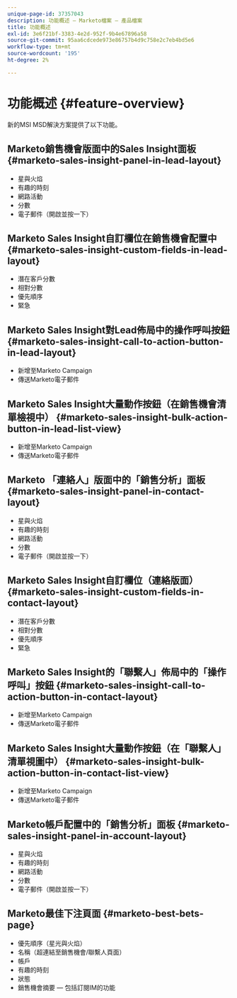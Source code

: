 ```yaml
---
unique-page-id: 37357043
description: 功能概述 — Marketo檔案 — 產品檔案
title: 功能概述
exl-id: 3e6f21bf-3383-4e2d-952f-9b4e67896a58
source-git-commit: 95aa6cdcede973e86757b4d9c758e2c7eb4bd5e6
workflow-type: tm+mt
source-wordcount: '195'
ht-degree: 2%

---
```


# 功能概述 {#feature-overview}

新的MSI MSD解決方案提供了以下功能。

## Marketo銷售機會版面中的Sales Insight面板  {#marketo-sales-insight-panel-in-lead-layout}

* 星與火焰
* 有趣的時刻
* 網路活動
* 分數
* 電子郵件（開啟並按一下）

## Marketo Sales Insight自訂欄位在銷售機會配置中  {#marketo-sales-insight-custom-fields-in-lead-layout}

* 潛在客戶分數
* 相對分數
* 優先順序
* 緊急

## Marketo Sales Insight對Lead佈局中的操作呼叫按鈕  {#marketo-sales-insight-call-to-action-button-in-lead-layout}

* 新增至Marketo Campaign
* 傳送Marketo電子郵件

## Marketo Sales Insight大量動作按鈕（在銷售機會清單檢視中）  {#marketo-sales-insight-bulk-action-button-in-lead-list-view}

* 新增至Marketo Campaign
* 傳送Marketo電子郵件

## Marketo 「連絡人」版面中的「銷售分析」面板  {#marketo-sales-insight-panel-in-contact-layout}

* 星與火焰
* 有趣的時刻
* 網路活動
* 分數
* 電子郵件（開啟並按一下）

## Marketo Sales Insight自訂欄位（連絡版面）  {#marketo-sales-insight-custom-fields-in-contact-layout}

* 潛在客戶分數
* 相對分數
* 優先順序
* 緊急

## Marketo Sales Insight的「聯繫人」佈局中的「操作呼叫」按鈕  {#marketo-sales-insight-call-to-action-button-in-contact-layout}

* 新增至Marketo Campaign
* 傳送Marketo電子郵件

## Marketo Sales Insight大量動作按鈕（在「聯繫人」清單視圖中）  {#marketo-sales-insight-bulk-action-button-in-contact-list-view}

* 新增至Marketo Campaign
* 傳送Marketo電子郵件

## Marketo帳戶配置中的「銷售分析」面板 {#marketo-sales-insight-panel-in-account-layout}

* 星與火焰
* 有趣的時刻
* 網路活動
* 分數
* 電子郵件（開啟並按一下）

## Marketo最佳下注頁面 {#marketo-best-bets-page}

* 優先順序（星光與火焰）
* 名稱（超連結至銷售機會/聯繫人頁面）
* 帳戶
* 有趣的時刻
* 狀態
* 銷售機會摘要 — 包括訂閱IM的功能
